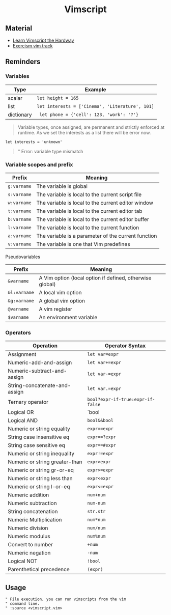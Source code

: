 <h1 align="center">
    Vimscript
</h1>

## Material

- [Learn Vimscript the Hardway](http://learnvimscriptthehardway.stevelosh.com)
- [Exercism vim track](https://exercism.io/my/tracks/vimscript)

## Reminders

### Variables

| Type | Example |
| ---- | ------- |
| scalar | `let height = 165` |
| list | `let interests = ['Cinema', 'Literature', 101]` |
| dictionary | ` let phone = {'cell': 123, 'work': '?'}` |

>Variable types, once assigned, are permanent and strictly enforced
at runtime. As we set the interests as a list there will be error now.

```vim
let interests = 'unknown'
```

>" Error: variable type mismatch

### Variable scopes and prefix

| Prefix | Meaning |
| ------ | ------- |
| `g:varname` | The variable is global |
| `s:varname` | The variable is local to the current script file |
| `w:varname` | The variable is local to the current editor window |
| `t:varname` | The variable is local to the current editor tab |
| `b:varname` | The variable is local to the current editor buffer |
| `l:varname` | The variable is local to the current function |
| `a:varname` | The variable is a parameter of the current function |
| `v:varname` | The variable is one that Vim predefines |

Pseudovariables

| Prefix | Meaning |
| ------ | ------- |
| `&varname` | A Vim option (local option if defined, otherwise global) |
| `&l:varname` | A local vim option |
| `&g:varname` | A global vim option |
| `@varname` | A vim register |
| `$varname` | An environment variable |

### Operators

| Operation | Operator Syntax |
| --------- | --------------- |
| Assignment | `let var=expr` |
| Numeric-add-and-assign | `let var+=expr` |
| Numeric-subtract-and-assign | `let var-=expr` |
| String-concatenate-and-assign | `let var.=expr` |
| Ternary operator | `bool?expr-if-true:expr-if-false` |
| Logical OR | `bool||bool` |
| Logical AND | `bool&&bool` |
| Numeric or string equality | `expr==expr` |
| String case insensitive eq | `expr==?expr` |
| String case sensitive eq | `expr==#expr` |
| Numeric or string inequality | `expr!=expr` |
| Numeric or string greater-than | `expr>expr` |
| Numeric or string gr-or-eq | `expr>=expr` |
| Numeric or string less than | `expr<expr` |
| Numeric or string l-or-eq | `expr<=expr` |
| Numeric addition | `num+num` |
| Numeric subtraction | `num-num` |
| String concatenation | `str.str` |
| Numeric Multiplication | `num*num` |
| Numeric division | `num/num` |
| Numeric modulus | `num%num` |
| Convert to number | `+num` |
| Numeric negation | `-num` |
| Logical NOT | `!bool` |
| Parenthetical precedence | `(expr)` |

## Usage

```vim
" File execution, you can run vimscripts from the vim
" command line.
" :source <vimscript.vim>
```
